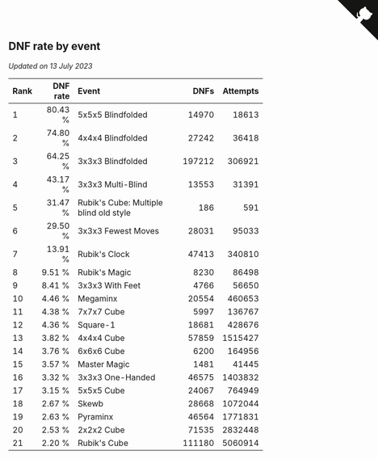 ## DNF rate by event

*Updated on 13 July 2023*

| Rank | DNF rate | Event | DNFs | Attempts |
| :--- | ---: | :--- | ---: | ---: |
| 1 | 80.43 % | 5x5x5 Blindfolded | 14970 | 18613 |
| 2 | 74.80 % | 4x4x4 Blindfolded | 27242 | 36418 |
| 3 | 64.25 % | 3x3x3 Blindfolded | 197212 | 306921 |
| 4 | 43.17 % | 3x3x3 Multi-Blind | 13553 | 31391 |
| 5 | 31.47 % | Rubik's Cube: Multiple blind old style | 186 | 591 |
| 6 | 29.50 % | 3x3x3 Fewest Moves | 28031 | 95033 |
| 7 | 13.91 % | Rubik's Clock | 47413 | 340810 |
| 8 | 9.51 % | Rubik's Magic | 8230 | 86498 |
| 9 | 8.41 % | 3x3x3 With Feet | 4766 | 56650 |
| 10 | 4.46 % | Megaminx | 20554 | 460653 |
| 11 | 4.38 % | 7x7x7 Cube | 5997 | 136767 |
| 12 | 4.36 % | Square-1 | 18681 | 428676 |
| 13 | 3.82 % | 4x4x4 Cube | 57859 | 1515427 |
| 14 | 3.76 % | 6x6x6 Cube | 6200 | 164956 |
| 15 | 3.57 % | Master Magic | 1481 | 41445 |
| 16 | 3.32 % | 3x3x3 One-Handed | 46575 | 1403832 |
| 17 | 3.15 % | 5x5x5 Cube | 24067 | 764949 |
| 18 | 2.67 % | Skewb | 28668 | 1072044 |
| 19 | 2.63 % | Pyraminx | 46564 | 1771831 |
| 20 | 2.53 % | 2x2x2 Cube | 71535 | 2832448 |
| 21 | 2.20 % | Rubik's Cube | 111180 | 5060914 |


<a href="https://github.com/JustinTimeCuber/wca_statistics" class="github-corner" aria-label="View source on Github"><svg width="80" height="80" viewBox="0 0 250 250" style="fill:#151513; color:#fff; position: absolute; top: 0; border: 0; right: 0;" aria-hidden="true"><path d="M0,0 L115,115 L130,115 L142,142 L250,250 L250,0 Z"></path><path d="M128.3,109.0 C113.8,99.7 119.0,89.6 119.0,89.6 C122.0,82.7 120.5,78.6 120.5,78.6 C119.2,72.0 123.4,76.3 123.4,76.3 C127.3,80.9 125.5,87.3 125.5,87.3 C122.9,97.6 130.6,101.9 134.4,103.2" fill="currentColor" style="transform-origin: 130px 106px;" class="octo-arm"></path><path d="M115.0,115.0 C114.9,115.1 118.7,116.5 119.8,115.4 L133.7,101.6 C136.9,99.2 139.9,98.4 142.2,98.6 C133.8,88.0 127.5,74.4 143.8,58.0 C148.5,53.4 154.0,51.2 159.7,51.0 C160.3,49.4 163.2,43.6 171.4,40.1 C171.4,40.1 176.1,42.5 178.8,56.2 C183.1,58.6 187.2,61.8 190.9,65.4 C194.5,69.0 197.7,73.2 200.1,77.6 C213.8,80.2 216.3,84.9 216.3,84.9 C212.7,93.1 206.9,96.0 205.4,96.6 C205.1,102.4 203.0,107.8 198.3,112.5 C181.9,128.9 168.3,122.5 157.7,114.1 C157.9,116.9 156.7,120.9 152.7,124.9 L141.0,136.5 C139.8,137.7 141.6,141.9 141.8,141.8 Z" fill="currentColor" class="octo-body"></path></svg></a><style>.github-corner:hover .octo-arm{animation:octocat-wave 560ms ease-in-out}@keyframes octocat-wave{0%,100%{transform:rotate(0)}20%,60%{transform:rotate(-25deg)}40%,80%{transform:rotate(10deg)}}@media (max-width:500px){.github-corner:hover .octo-arm{animation:none}.github-corner .octo-arm{animation:octocat-wave 560ms ease-in-out}}</style>
